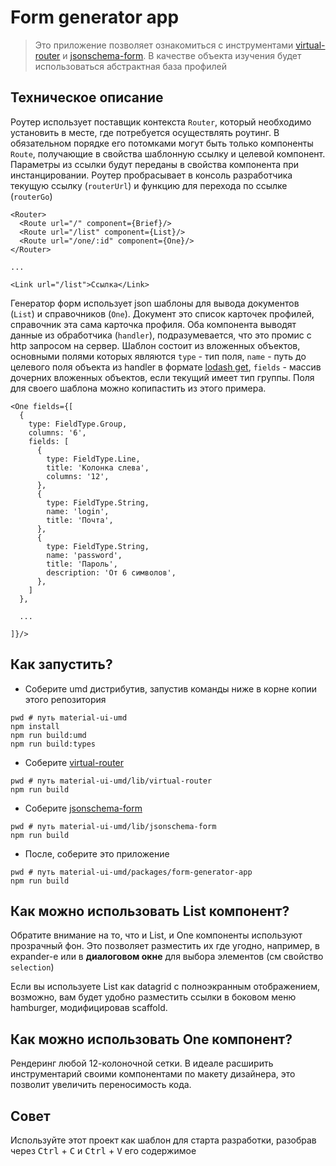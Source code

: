 # Form generator app

> Это приложение позволяет ознакомиться с инструментами [virtual-router](../../lib/virtual-router) и [jsonschema-form](../../lib/jsonschema-form). В качестве объекта изучения будет использоваться абстрактная база профилей

## Техническое описание

Роутер использует поставщик контекста `Router`, который необходимо установить в месте, где потребуется осуществлять роутинг. В обязательном порядке его потомками могут быть только компоненты `Route`, получающие в свойства шаблонную ссылку и целевой компонент. Параметры из ссылки будут переданы в свойства компонента при инстанцировании. Роутер пробрасывает в консоль разработчика текущую ссылку (`routerUrl`) и функцию для перехода по ссылке (`routerGo`)

```
<Router>
  <Route url="/" component={Brief}/>
  <Route url="/list" component={List}/>
  <Route url="/one/:id" component={One}/>
</Router>

...

<Link url="/list">Cсылка</Link>

```

Генератор форм использует json шаблоны для вывода документов (`List`) и справочников (`One`). Документ это список карточек профилей, справочник эта сама карточка профиля. Оба компонента выводят данные из обработчика (`handler`), подразумевается, что это промис с http запросом на сервер. Шаблон состоит из вложенных объектов, основными полями которых являются `type` - тип поля, `name` - путь до целевого поля объекта из handler в формате [lodash get](https://lodash.com/docs/#get), `fields` - массив дочерних вложенных объектов, если текущий имеет тип группы. Поля для своего шаблона можно копипастить из этого примера.

```
<One fields={[
  {
    type: FieldType.Group,
    columns: '6',
    fields: [
      {
        type: FieldType.Line,
        title: 'Колонка слева',
        columns: '12',
      },
      {
        type: FieldType.String,
        name: 'login',
        title: 'Почта',
      },
      {
        type: FieldType.String,
        name: 'password',
        title: 'Пароль',
        description: 'От 6 символов',
      },
    ]
  },

  ...

]}/>
```

## Как запустить?

 - Соберите umd дистрибутив, запустив команды ниже в корне копии этого репозитория

```
pwd # путь material-ui-umd
npm install
npm run build:umd
npm run build:types
```

 - Соберите [virtual-router](../../lib/virtual-router)

```
pwd # путь material-ui-umd/lib/virtual-router
npm run build
```

 - Соберите [jsonschema-form](../../lib/jsonschema-form)

```
pwd # путь material-ui-umd/lib/jsonschema-form
npm run build
```

 - После, соберите это приложение

```
pwd # путь material-ui-umd/packages/form-generator-app
npm run build
```

## Как можно использовать List компонент?

Обратите внимание на то, что и List, и One компоненты используют прозрачный фон. Это позволяет разместить их где угодно, например, в expander-е или в **диалоговом окне** для выбора элементов (см свойство `selection`)

Если вы используете List как datagrid с полноэкранным отображением, возможно, вам будет удобно разместить ссылки в боковом меню hamburger, модифицировав scaffold.

## Как можно использовать One компонент?

Рендеринг любой 12-колоночной сетки. В идеале расширить инструментарий своими компонентами по макету дизайнера, это позволит увеличить переносимость кода.

## Совет

Используйте этот проект как шаблон для старта разработки, разобрав через <kbd>Ctrl</kbd> + <kbd>C</kbd> и <kbd>Ctrl</kbd> + <kbd>V</kbd> его содержимое
